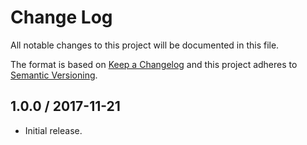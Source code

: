 # Change Log

All notable changes to this project will be documented in this file.

The format is based on [Keep a Changelog](http://keepachangelog.com/)
and this project adheres to [Semantic Versioning](http://semver.org/).

## 1.0.0 / 2017-11-21

- Initial release.

[Unreleased]: https://github.com/meltwater/mlabs-health/compare/v1.0.0...HEAD
